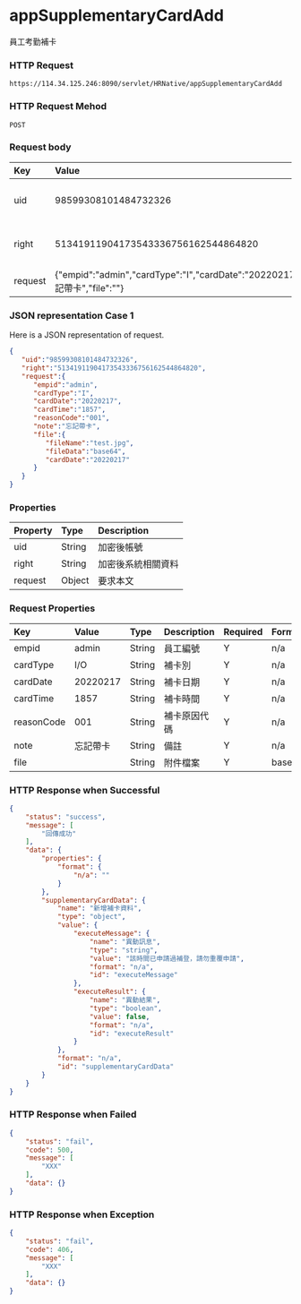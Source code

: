 # appSupplementaryCardAdd
員工考勤補卡

### HTTP Request
```
https://114.34.125.246:8090/servlet/HRNative/appSupplementaryCardAdd
```

### HTTP Request Mehod
```
POST
```

### Request body
| Key | Value | Type | Description |
|:----------|:-------------|:-----|:------------|
| uid | 98599308101484732326 | String | 需透過appLogin取得
| right | 51341911904173543336756162544864820 | String | 需透過appLogin取得 |
| request | {"empid":"admin","cardType":"I","cardDate":"20220217","cardTime":"1857","reasonCode":"001","note":"忘記帶卡","file":""} | Object | 異動條件

### JSON representation Case 1
Here is a JSON representation of request.
```json
{
   "uid":"98599308101484732326",
   "right":"51341911904173543336756162544864820",
   "request":{
      "empid":"admin",
      "cardType":"I",
      "cardDate":"20220217",
      "cardTime":"1857",
      "reasonCode":"001",
      "note":"忘記帶卡",
      "file":{
         "fileName":"test.jpg",
         "fileData":"base64",
         "cardDate":"20220217"
      }
   }
}
```

### Properties
| Property | Type | Description |
|:---------|:-----|:------------|
| uid   | String | 加密後帳號 |
| right | String | 加密後系統相關資料 |
| request | Object | 要求本文 |

### Request Properties
| Key | Value | Type | Description | Required | Format | Note |
|:----------|:-------------|:-----|:------------|:------------|:------------|:------------|
| empid | admin | String | 員工編號 | Y | n/a | 異動欄位 |
| cardType | I/O | String | 補卡別 | Y | n/a | 進卡:I,出卡:O |
| cardDate | 20220217 | String | 補卡日期 | Y | n/a | AC(YYYYmmdd) |
| cardTime | 1857 | String | 補卡時間 | Y | n/a | TIME(HHmm) |
| reasonCode | 001 | String | 補卡原因代碼 | Y | n/a | 根據原因設定檔的代碼 |
| note | 忘記帶卡 | String | 備註 | Y | n/a | 補卡原因 |
| file |  | String | 附件檔案 | Y | base64 | 補卡附件 |

### HTTP Response when Successful
```json
{
    "status": "success",
    "message": [
        "回傳成功"
    ],
    "data": {
        "properties": {
            "format": {
                "n/a": ""
            }
        },
        "supplementaryCardData": {
            "name": "新增補卡資料",
            "type": "object",
            "value": {
                "executeMessage": {
                    "name": "異動訊息",
                    "type": "string",
                    "value": "該時間已申請過補登，請勿重覆申請",
                    "format": "n/a",
                    "id": "executeMessage"
                },
                "executeResult": {
                    "name": "異動結果",
                    "type": "boolean",
                    "value": false,
                    "format": "n/a",
                    "id": "executeResult"
                }
            },
            "format": "n/a",
            "id": "supplementaryCardData"
        }
    }
}
```

### HTTP Response when Failed
```json
{
    "status": "fail",
    "code": 500,
    "message": [
        "XXX"
    ],
    "data": {}
}
```

### HTTP Response when Exception
```json
{
    "status": "fail",
    "code": 406,
    "message": [
        "XXX"
    ],
    "data": {}
}
```

